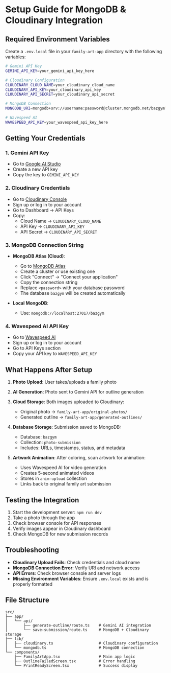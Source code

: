 # Setup Guide for MongoDB & Cloudinary Integration

## Required Environment Variables

Create a `.env.local` file in your `family-art-app` directory with the following variables:

```bash
# Gemini API Key
GEMINI_API_KEY=your_gemini_api_key_here

# Cloudinary Configuration
CLOUDINARY_CLOUD_NAME=your_cloudinary_cloud_name
CLOUDINARY_API_KEY=your_cloudinary_api_key
CLOUDINARY_API_SECRET=your_cloudinary_api_secret

# MongoDB Connection
MONGODB_URI=mongodb+srv://username:password@cluster.mongodb.net/bazgym?retryWrites=true&w=majority

# Wavespeed AI
WAVESPEED_API_KEY=your_wavespeed_api_key_here
```

## Getting Your Credentials

### 1. Gemini API Key
- Go to [Google AI Studio](https://aistudio.google.com/)
- Create a new API key
- Copy the key to `GEMINI_API_KEY`

### 2. Cloudinary Credentials
- Go to [Cloudinary Console](https://console.cloudinary.com/)
- Sign up or log in to your account
- Go to Dashboard → API Keys
- Copy:
  - Cloud Name → `CLOUDINARY_CLOUD_NAME`
  - API Key → `CLOUDINARY_API_KEY`
  - API Secret → `CLOUDINARY_API_SECRET`

### 3. MongoDB Connection String
- **MongoDB Atlas (Cloud)**:
  - Go to [MongoDB Atlas](https://cloud.mongodb.com/)
  - Create a cluster or use existing one
  - Click "Connect" → "Connect your application"
  - Copy the connection string
  - Replace `<password>` with your database password
  - The database `bazgym` will be created automatically

- **Local MongoDB**:
  - Use: `mongodb://localhost:27017/bazgym`

### 4. Wavespeed AI API Key
- Go to [Wavespeed AI](https://wavespeed.ai/)
- Sign up or log in to your account
- Go to API Keys section
- Copy your API key to `WAVESPEED_API_KEY`

## What Happens After Setup

1. **Photo Upload**: User takes/uploads a family photo
2. **AI Generation**: Photo sent to Gemini API for outline generation
3. **Cloud Storage**: Both images uploaded to Cloudinary:
   - Original photo → `family-art-app/original-photos/`
   - Generated outline → `family-art-app/generated-outlines/`
4. **Database Storage**: Submission saved to MongoDB:
   - Database: `bazgym`
   - Collection: `photo-submission`
   - Includes: URLs, timestamps, status, and metadata

5. **Artwork Animation**: After coloring, scan artwork for animation:
   - Uses Wavespeed AI for video generation
   - Creates 5-second animated videos
   - Stores in `anim-upload` collection
   - Links back to original family art submission

## Testing the Integration

1. Start the development server: `npm run dev`
2. Take a photo through the app
3. Check browser console for API responses
4. Verify images appear in Cloudinary dashboard
5. Check MongoDB for new submission records

## Troubleshooting

- **Cloudinary Upload Fails**: Check credentials and cloud name
- **MongoDB Connection Error**: Verify URI and network access
- **API Errors**: Check browser console and server logs
- **Missing Environment Variables**: Ensure `.env.local` exists and is properly formatted

## File Structure

```
src/
├── app/
│   └── api/
│       ├── generate-outline/route.ts    # Gemini AI integration
│       └── save-submission/route.ts     # MongoDB + Cloudinary storage
├── lib/
│   ├── cloudinary.ts                    # Cloudinary configuration
│   └── mongodb.ts                       # MongoDB connection
└── components/
    ├── FamilyArtApp.tsx                 # Main app logic
    ├── OutlineFailedScreen.tsx          # Error handling
    └── PrintReadyScreen.tsx             # Success display
``` 